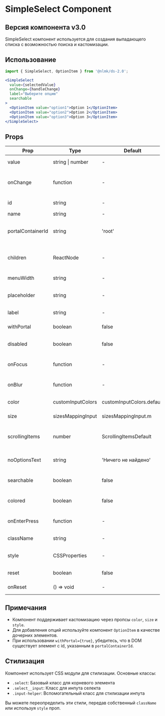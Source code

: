 # SimpleSelect Component

## Версия компонента v3.0

SimpleSelect компонент используется для создания выпадающего списка с возможностью поиска и кастомизации.

## Использование

```jsx
import { SimpleSelect, OptionItem } from '@nlmk/ds-2.0';

<SimpleSelect
  value={selectedValue}
  onChange={handleChange}
  label="Выберите опцию"
  searchable
>
  <OptionItem value="option1">Option 1</OptionItem>
  <OptionItem value="option2">Option 2</OptionItem>
  <OptionItem value="option3">Option 3</OptionItem>
</SimpleSelect>
```

## Props

| Prop              | Type              | Default                   | Description                                 |
|-------------------|-------------------|---------------------------|---------------------------------------------|
| value             | string \| number  | -                         | Значение селекта                            |
| onChange          | function          | -                         | Обработчик изменения значения селекта       |
| id                | string            | -                         | Идентификатор компонента                    |
| name              | string            | -                         | Имя элемента                                |
| portalContainerId | string            | 'root'                    | ID рутового контейнера для создания портала |
| children          | ReactNode         | -                         | Дочерние элементы селекта (опции меню)      |
| menuWidth         | string            | -                         | Ширина меню селекта                         |
| placeholder       | string            | -                         | Плейсхолдер для инпута селекта              |
| label             | string            | -                         | Лейбл инпута в селекте                      |
| withPortal        | boolean           | false                     | Флаг рендеринга меню в портале              |
| disabled          | boolean           | false                     | Флаг доступности селекта                    |
| onFocus           | function          | -                         | Обработчик открытия меню options            |
| onBlur            | function          | -                         | Обработчик закрытия меню options            |
| color             | customInputColors | customInputColors.default | Цвет компонента                             |
| size              | sizesMappingInput | sizesMappingInput.m       | Размер компонента                           |
| scrollingItems    | number            | ScrollingItemsDefault     | Количество элементов до включения прокрутки |
| noOptionsText     | string            | 'Ничего не найдено'       | Текст при отсутствии опций                  |
| searchable        | boolean           | false                     | Флаг доступности поиска                     |
| colored           | boolean           | false                     | Флаг применения цветовых стилей             |
| onEnterPress      | function          | -                         | Обработчик нажатия клавиши Enter            |
| className         | string            | -                         | Дополнительный CSS класс                    |
| style             | CSSProperties     | -                         | Кастомные стили для компонента              |
| reset             | boolean           | false                     | Флаг наличия кнопки сброса                  |
| onReset           | () => void        | -                         | Обработчик сброса значения                  |

## Примечания

- Компонент поддерживает кастомизацию через пропсы `color`, `size` и `style`.
- Для добавления опций используйте компонент `OptionItem` в качестве дочерних элементов.
- При использовании `withPortal={true}`, убедитесь, что в DOM существует элемент с id, указанным в `portalContainerId`.

## Стилизация

Компонент использует CSS модули для стилизации. Основные классы:

- `.select`: Базовый класс для корневого элемента
- `.select__input`: Класс для инпута селекта
- `.input-helper`: Вспомогательный класс для стилизации инпута

Вы можете переопределить эти стили, передав собственный `className` или используя `style` проп.
